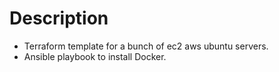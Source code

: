# Description
* Terraform template for a bunch of ec2 aws ubuntu servers.
* Ansible playbook to install Docker.
